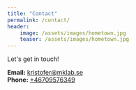 ```yaml
---
title: "Contact"
permalink: /contact/
header:
    image: /assets/images/hometown.jpg
    teaser: /assets/images/hometown.jpg
---
```


Let's get in touch!

**Email:** [kristofer@mklab.se](mailto:kristofer@mklab.se)  
**Phone:** [+46709576349](tel:+46709576349)  
